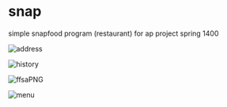 
# snap





simple snapfood program (restaurant) for ap project spring 1400












![address](https://user-images.githubusercontent.com/79785019/120483428-55c7d580-c3c7-11eb-9e4f-dadb61f72bb4.PNG)



![history](https://user-images.githubusercontent.com/79785019/120483468-5fe9d400-c3c7-11eb-8f96-00b3da4a68c9.PNG)








![ffsaPNG](https://user-images.githubusercontent.com/79785019/120532566-06989980-c3f5-11eb-8a0f-cadacf612a41.PNG)


![menu](https://user-images.githubusercontent.com/79785019/120483292-36c94380-c3c7-11eb-9114-1ab1e93ea613.PNG)


